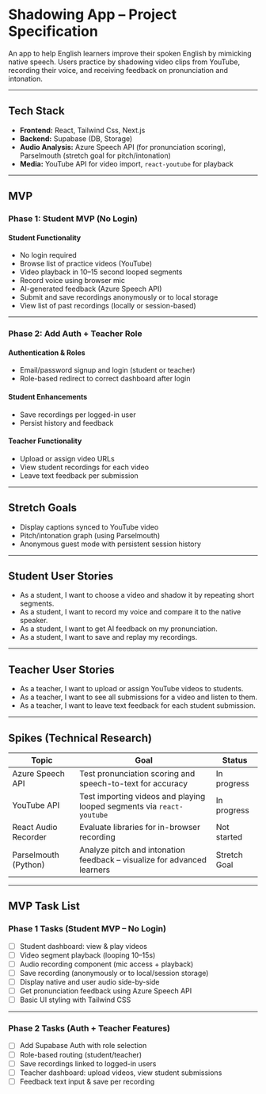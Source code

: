 # Shadowing App – Project Specification

An app to help English learners improve their spoken English by mimicking native speech. Users practice by shadowing video clips from YouTube, recording their voice, and receiving feedback on pronunciation and intonation.

---

## Tech Stack

- **Frontend:** React, Tailwind Css, Next.js
- **Backend:** Supabase (DB, Storage)
- **Audio Analysis:** Azure Speech API (for pronunciation scoring), Parselmouth (stretch goal for pitch/intonation)
- **Media:** YouTube API for video import, `react-youtube` for playback

---

## MVP

### Phase 1: Student MVP (No Login)

#### Student Functionality

- No login required
- Browse list of practice videos (YouTube)
- Video playback in 10–15 second looped segments
- Record voice using browser mic
- AI-generated feedback (Azure Speech API)
- Submit and save recordings anonymously or to local storage
- View list of past recordings (locally or session-based)

---

### Phase 2: Add Auth + Teacher Role

#### Authentication & Roles

- Email/password signup and login (student or teacher)
- Role-based redirect to correct dashboard after login

#### Student Enhancements

- Save recordings per logged-in user
- Persist history and feedback

#### Teacher Functionality

- Upload or assign video URLs
- View student recordings for each video
- Leave text feedback per submission

---

## Stretch Goals

- Display captions synced to YouTube video
- Pitch/intonation graph (using Parselmouth)
- Anonymous guest mode with persistent session history

---

## Student User Stories

- As a student, I want to choose a video and shadow it by repeating short segments.
- As a student, I want to record my voice and compare it to the native speaker.
- As a student, I want to get AI feedback on my pronunciation.
- As a student, I want to save and replay my recordings.

---

## Teacher User Stories

- As a teacher, I want to upload or assign YouTube videos to students.
- As a teacher, I want to see all submissions for a video and listen to them.
- As a teacher, I want to leave text feedback for each student submission.

---

## Spikes (Technical Research)

| Topic                | Goal                                                                    | Status       |
| -------------------- | ----------------------------------------------------------------------- | ------------ |
| Azure Speech API     | Test pronunciation scoring and speech-to-text for accuracy              | In progress  |
| YouTube API          | Test importing videos and playing looped segments via `react-youtube`   | In progress  |
| React Audio Recorder | Evaluate libraries for in-browser recording                             | Not started  |
| Parselmouth (Python) | Analyze pitch and intonation feedback – visualize for advanced learners | Stretch Goal |

---

## MVP Task List

### Phase 1 Tasks (Student MVP – No Login)

- [ ] Student dashboard: view & play videos
- [ ] Video segment playback (looping 10–15s)
- [ ] Audio recording component (mic access + playback)
- [ ] Save recording (anonymously or to local/session storage)
- [ ] Display native and user audio side-by-side
- [ ] Get pronunciation feedback using Azure Speech API
- [ ] Basic UI styling with Tailwind CSS

---

### Phase 2 Tasks (Auth + Teacher Features)

- [ ] Add Supabase Auth with role selection
- [ ] Role-based routing (student/teacher)
- [ ] Save recordings linked to logged-in users
- [ ] Teacher dashboard: upload videos, view student submissions
- [ ] Feedback text input & save per recording
